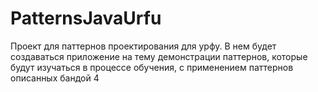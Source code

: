 # PatternsJavaUrfu
Проект для паттернов проектирования для урфу. 
В нем будет создаваться приложение на тему демонстрации паттернов, которые будут изучаться в процессе обучения, с применением паттернов описанных бандой 4

